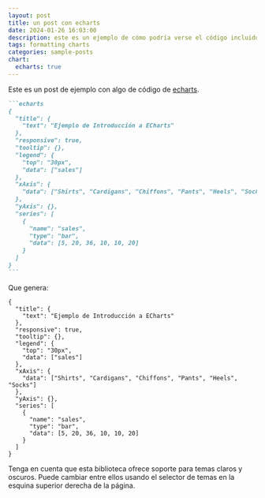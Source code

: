 ```yaml
---
layout: post
title: un post con echarts
date: 2024-01-26 16:03:00
description: este es un ejemplo de cómo podría verse el código incluido de echarts
tags: formatting charts
categories: sample-posts
chart:
  echarts: true
---
```


Este es un post de ejemplo con algo de código de [echarts](https://echarts.apache.org/).

````markdown
```echarts
{
  "title": {
    "text": "Ejemplo de Introducción a ECharts"
  },
  "responsive": true,
  "tooltip": {},
  "legend": {
    "top": "30px",
    "data": ["sales"]
  },
  "xAxis": {
    "data": ["Shirts", "Cardigans", "Chiffons", "Pants", "Heels", "Socks"]
  },
  "yAxis": {},
  "series": [
    {
      "name": "sales",
      "type": "bar",
      "data": [5, 20, 36, 10, 10, 20]
    }
  ]
}
```
````

Que genera:

```echarts
{
  "title": {
    "text": "Ejemplo de Introducción a ECharts"
  },
  "responsive": true,
  "tooltip": {},
  "legend": {
    "top": "30px",
    "data": ["sales"]
  },
  "xAxis": {
    "data": ["Shirts", "Cardigans", "Chiffons", "Pants", "Heels", "Socks"]
  },
  "yAxis": {},
  "series": [
    {
      "name": "sales",
      "type": "bar",
      "data": [5, 20, 36, 10, 10, 20]
    }
  ]
}
```

Tenga en cuenta que esta biblioteca ofrece soporte para temas claros y oscuros. Puede cambiar entre ellos usando el selector de temas en la esquina superior derecha de la página.
